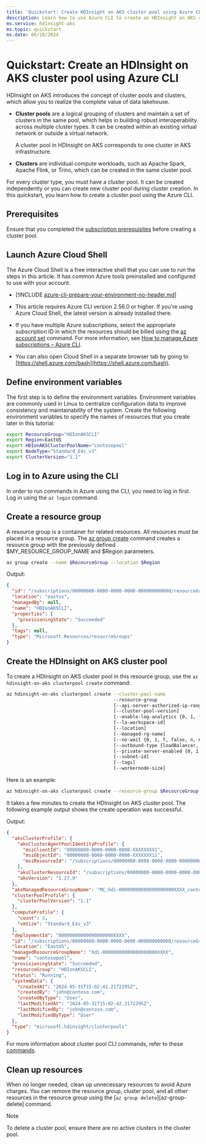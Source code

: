 ```yaml
---
title: 'Quickstart: Create HDInsight on AKS cluster pool using Azure CLI'
description: Learn how to use Azure CLI to create an HDInsight on AKS cluster pool.
ms.service: hdinsight-aks
ms.topic: quickstart
ms.date: 06/18/2024
---
```


# Quickstart: Create an HDInsight on AKS cluster pool using Azure CLI

HDInsight on AKS introduces the concept of cluster pools and clusters, which allow you to realize the complete value of data lakehouse.

- **Cluster pools** are a logical grouping of clusters and maintain a set of clusters in the same pool, which helps in building robust interoperability across multiple cluster types. It can be created within an existing virtual network or outside a virtual network.

  A cluster pool in HDInsight on AKS corresponds to one cluster in AKS infrastructure.

- **Clusters** are individual compute workloads, such as Apache Spark, Apache Flink, or Trino, which can be created in the same cluster pool.

For every cluster type, you must have a cluster pool. It can be created independently or you can create new cluster pool during cluster creation.
In this quickstart, you learn how to create a cluster pool using the Azure CLI.

## Prerequisites
Ensure that you completed the [subscription prerequisites](./quickstart-prerequisites-subscription.md) before creating a cluster pool.

## Launch Azure Cloud Shell

The Azure Cloud Shell is a free interactive shell that you can use to run the steps in this article. It has common Azure tools preinstalled and configured to use with your account.

- [!INCLUDE [azure-cli-prepare-your-environment-no-header.md](~/reusable-content/azure-cli/azure-cli-prepare-your-environment-no-header.md)]

- This article requires Azure CLI version 2.56.0 or higher. If you're using Azure Cloud Shell, the latest version is already installed there.
- If you have multiple Azure subscriptions, select the appropriate subscription ID in which the resources should be billed using the [az account set](/cli/azure/account#az-account-set) command. For more information, see [How to manage Azure subscriptions – Azure CLI](/cli/azure/manage-azure-subscriptions-azure-cli?tabs=bash#change-the-active-subscription).

- You can also open Cloud Shell in a separate browser tab by going to [https://shell.azure.com/bash](https://shell.azure.com/bash). 

## Define environment variables

The first step is to define the environment variables. Environment variables are commonly used in Linux to centralize configuration data to improve consistency and maintainability of the system. Create the following environment variables to specify the names of resources that you create later in this tutorial:

```bash
export RecourceGroup="HDIonAKSCLI"
export Region=EastUS
export HDIonAKSClusterPoolName="contosopool"
export NodeType="Standard_E4s_v3"
export ClusterVersion="1.1"
```

## Log in to Azure using the CLI

In order to run commands in Azure using the CLI, you need to log in first. Log in using the `az login` command.

## Create a resource group

A resource group is a container for related resources. All resources must be placed in a resource group. The [az group create](/cli/azure/group) command creates a resource group with the previously defined $MY_RESOURCE_GROUP_NAME and $Region parameters.

```bash
az group create --name $RecourceGroup --location $Region
```

Output:

<!-- expected_similarity=0.3 -->
```json
{
  "id": "/subscriptions/00000000-0000-0000-0000-000000000000/resourceGroups/HDIonAKSCLI",
  "location": "eastus",
  "managedBy": null,
  "name": "HDIonAKSCLI",
  "properties": {
    "provisioningState": "Succeeded"
  },
  "tags": null,
  "type": "Microsoft.Resources/resourceGroups"
}
```

## Create the HDInsight on AKS cluster pool

To create a HDInsight on AKS cluster pool in this resource group, use the `az hdinsight-on-aks clusterpool create` command:
```bash
az hdinsight-on-aks clusterpool create --cluster-pool-name
                                       --resource-group
                                       [--api-server-authorized-ip-ranges]
                                       [--cluster-pool-version]
                                       [--enable-log-analytics {0, 1, f, false, n, no, t, true, y, yes}]
                                       [--la-workspace-id]
                                       [--location]
                                       [--managed-rg-name]
                                       [--no-wait {0, 1, f, false, n, no, t, true, y, yes}]
                                       [--outbound-type {loadBalancer, userDefinedRouting}]
                                       [--private-server-enabled {0, 1, f, false, n, no, t, true, y, yes}]
                                       [--subnet-id]
                                       [--tags]
                                       [--workernode-size]
```
Here is an example:
```bash
az hdinsight-on-aks clusterpool create --resource-group $RecourceGroup --cluster-pool-name $HDIonAKSClusterPoolName --location $Region --workernode-size $NodeType --cluster-pool-version $ClusterVersion
```

It takes a few minutes to create the HDInsight on AKS cluster pool. The following example output shows the create operation was successful.

Output:
<!-- expected_similarity=0.3 -->
```json
{
  "aksClusterProfile": {
    "aksClusterAgentPoolIdentityProfile": {
      "msiClientId": "00000000-0000-0000-0000-XXXXXXXX1",
      "msiObjectId": "00000000-0000-0000-0000-XXXXXXX11",
      "msiResourceId": "/subscriptions/00000000-0000-0000-0000-000000000000/resourcegroups/MC_hdi-00000000000000000000XXXX_contosopool_eastus/providers/Microsoft.ManagedIdentity/userAssignedIdentities/contosopool-agentpool"
    },
    "aksClusterResourceId": "/subscriptions/00000000-0000-0000-0000-000000000000/resourceGroups/hdi-00000000000000000000XXXX/providers/Microsoft.ContainerService/managedClusters/contosopool",
    "aksVersion": "1.27.9"
  },
  "aksManagedResourceGroupName": "MC_hdi-00000000000000000000XXXX_contosopool_eastus",
  "clusterPoolProfile": {
    "clusterPoolVersion": "1.1"
  },
  "computeProfile": {
    "count": 3,
    "vmSize": "Standard_E4s_v3"
  },
  "deploymentId": "00000000000000000000XXXX",
  "id": "/subscriptions/00000000-0000-0000-0000-000000000000/resourceGroups/HDIonAKSCLI/providers/Microsoft.HDInsight/clusterpools/contosopool",
  "location": "EastUS",
  "managedResourceGroupName": "hdi-00000000000000000000XXXX",
  "name": "contosopool",
  "provisioningState": "Succeeded",
  "resourceGroup": "HDIonAKSCLI",
  "status": "Running",
  "systemData": {
    "createdAt": "2024-05-31T15:02:42.2172295Z",
    "createdBy": "john@contoso.com",
    "createdByType": "User",
    "lastModifiedAt": "2024-05-31T15:02:42.2172295Z",
    "lastModifiedBy": "john@contoso.com",
    "lastModifiedByType": "User"
  },
  "type": "microsoft.hdinsight/clusterpools"
}
```

For more information about cluster pool CLI commands, refer to these [commands](https://learn.microsoft.com/en-us/cli/azure/hdinsight-on-aks/clusterpool?view=azure-cli-latest).

## Clean up resources

When no longer needed, clean up unnecessary resources to avoid Azure charges. You can remove the resource group, cluster pool, and all other resources in the resource group using the [`az group delete`][az-group-delete] command.

> [!NOTE]
> To delete a cluster pool, ensure there are no active clusters in the cluster pool.
